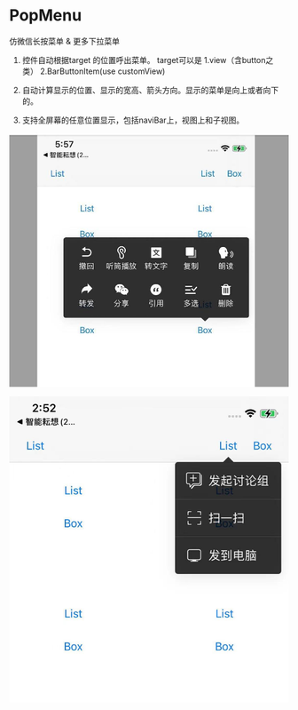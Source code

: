 # PopMenu
仿微信长按菜单 & 更多下拉菜单


1. 控件自动根据target 的位置呼出菜单。 target可以是 1.view（含button之类） 2.BarButtonItem(use customView)

2. 自动计算显示的位置、显示的宽高、箭头方向。显示的菜单是向上或者向下的。

3. 支持全屏幕的任意位置显示，包括naviBar上，视图上和子视图。

![仿照微信长按样式](box.jpg "PopViewExample")

![更多列表样式](list.jpeg "PopViewExample")

